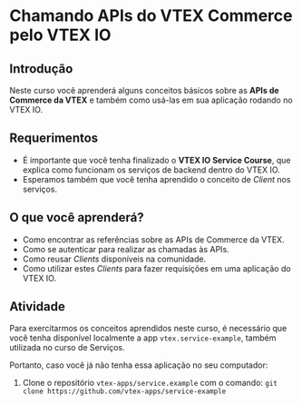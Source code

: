 # Chamando APIs do VTEX Commerce pelo VTEX IO

## Introdução

Neste curso você aprenderá alguns conceitos básicos sobre as **APIs de Commerce da VTEX** e também como usá-las em sua aplicação rodando no VTEX IO.

## Requerimentos

- É importante que você tenha finalizado o **VTEX IO Service Course**, que explica como funcionam os serviços de backend dentro do VTEX IO.
- Esperamos também que você tenha aprendido o conceito de _Client_ nos serviços.

## O que você aprenderá?

- Como encontrar as referências sobre as APIs de Commerce da VTEX.
- Como se autenticar para realizar as chamadas às APIs.
- Como reusar _Clients_ disponíveis na comunidade.
- Como utilizar estes _Clients_ para fazer requisições em uma aplicação do VTEX IO.

## Atividade
Para exercitarmos os conceitos aprendidos neste curso, é necessário que você tenha disponível localmente a app `vtex.service-example`, também utilizada no curso de Serviços.

Portanto, caso você já não tenha essa aplicação no seu computador:

1. Clone o repositório `vtex-apps/service.example` com o comando: `git clone https://github.com/vtex-apps/service-example`